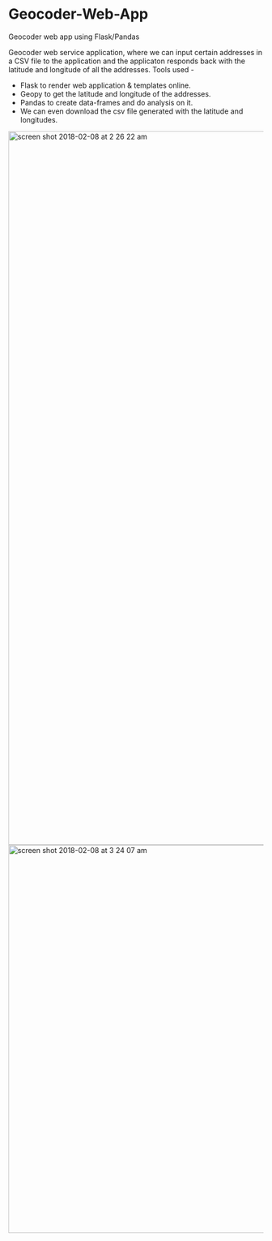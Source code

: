 # Geocoder-Web-App
Geocoder web app using Flask/Pandas

Geocoder web service application, where we can input certain addresses in a CSV file to the application and the applicaton responds back with the latitude and longitude of all the addresses.
Tools used - 

- Flask to render web application & templates online.
- Geopy to get the latitude and longitude of the addresses.
- Pandas to create data-frames and do analysis on it.
- We can even download the csv file generated with the latitude and longitudes.


<img width="1407" alt="screen shot 2018-02-08 at 2 26 22 am" src="https://user-images.githubusercontent.com/15065529/35944390-40577d68-0c82-11e8-9d73-8769e4e7f2d6.png">


<img width="765" alt="screen shot 2018-02-08 at 3 24 07 am" src="https://user-images.githubusercontent.com/15065529/35944401-476a265a-0c82-11e8-8f20-1e3f69f1d196.png">




